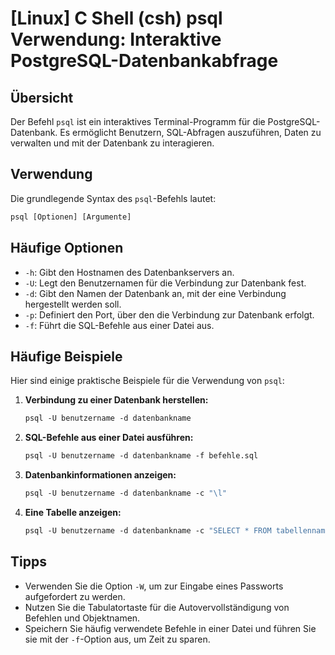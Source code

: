 # [Linux] C Shell (csh) psql Verwendung: Interaktive PostgreSQL-Datenbankabfrage

## Übersicht
Der Befehl `psql` ist ein interaktives Terminal-Programm für die PostgreSQL-Datenbank. Es ermöglicht Benutzern, SQL-Abfragen auszuführen, Daten zu verwalten und mit der Datenbank zu interagieren.

## Verwendung
Die grundlegende Syntax des `psql`-Befehls lautet:

```csh
psql [Optionen] [Argumente]
```

## Häufige Optionen
- `-h`: Gibt den Hostnamen des Datenbankservers an.
- `-U`: Legt den Benutzernamen für die Verbindung zur Datenbank fest.
- `-d`: Gibt den Namen der Datenbank an, mit der eine Verbindung hergestellt werden soll.
- `-p`: Definiert den Port, über den die Verbindung zur Datenbank erfolgt.
- `-f`: Führt die SQL-Befehle aus einer Datei aus.

## Häufige Beispiele
Hier sind einige praktische Beispiele für die Verwendung von `psql`:

1. **Verbindung zu einer Datenbank herstellen:**
   ```csh
   psql -U benutzername -d datenbankname
   ```

2. **SQL-Befehle aus einer Datei ausführen:**
   ```csh
   psql -U benutzername -d datenbankname -f befehle.sql
   ```

3. **Datenbankinformationen anzeigen:**
   ```csh
   psql -U benutzername -d datenbankname -c "\l"
   ```

4. **Eine Tabelle anzeigen:**
   ```csh
   psql -U benutzername -d datenbankname -c "SELECT * FROM tabellenname;"
   ```

## Tipps
- Verwenden Sie die Option `-W`, um zur Eingabe eines Passworts aufgefordert zu werden.
- Nutzen Sie die Tabulatortaste für die Autovervollständigung von Befehlen und Objektnamen.
- Speichern Sie häufig verwendete Befehle in einer Datei und führen Sie sie mit der `-f`-Option aus, um Zeit zu sparen.